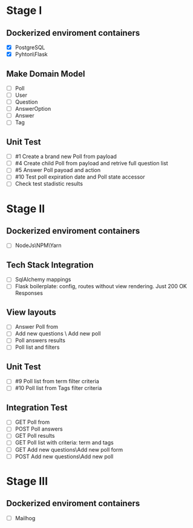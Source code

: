 # Stage I
## Dockerized enviroment containers
- [x] PostgreSQL
- [x] Pyhton\Flask

## Make Domain Model
- [ ] Poll
- [ ] User
- [ ] Question
- [ ] AnswerOption
- [ ] Answer
- [ ] Tag

## Unit Test
- [ ] #1 Create a brand new Poll from payload
- [ ] #4 Create child Poll from payload and retrive full question list
- [ ] #5 Answer Poll payoad and action
- [ ] #10 Test poll expiration date and Poll state accessor
- [ ] Check test stadistic results

# Stage II
## Dockerized enviroment containers
- [ ] NodeJs\NPM\Yarn

## Tech Stack Integration
- [ ] SqlAlchemy mappings
- [ ] Flask boilerplate: config, routes without view rendering. Just 200 OK Responses

## View layouts
- [ ] Answer Poll from
- [ ] Add new questions \ Add new poll
- [ ] Poll answers results
- [ ] Poll list and filters
 
## Unit Test
- [ ] #9 Poll list from term filter criteria
- [ ] #10 Poll list from Tags filter criteria

## Integration Test
- [ ] GET Poll from
- [ ] POST Poll answers
- [ ] GET Poll results
- [ ] GET Poll list with criteria: term and tags
- [ ] GET Add new questions\Add new poll form
- [ ] POST Add new questions\Add new poll

# Stage III
## Dockerized enviroment containers
- [ ] Mailhog
